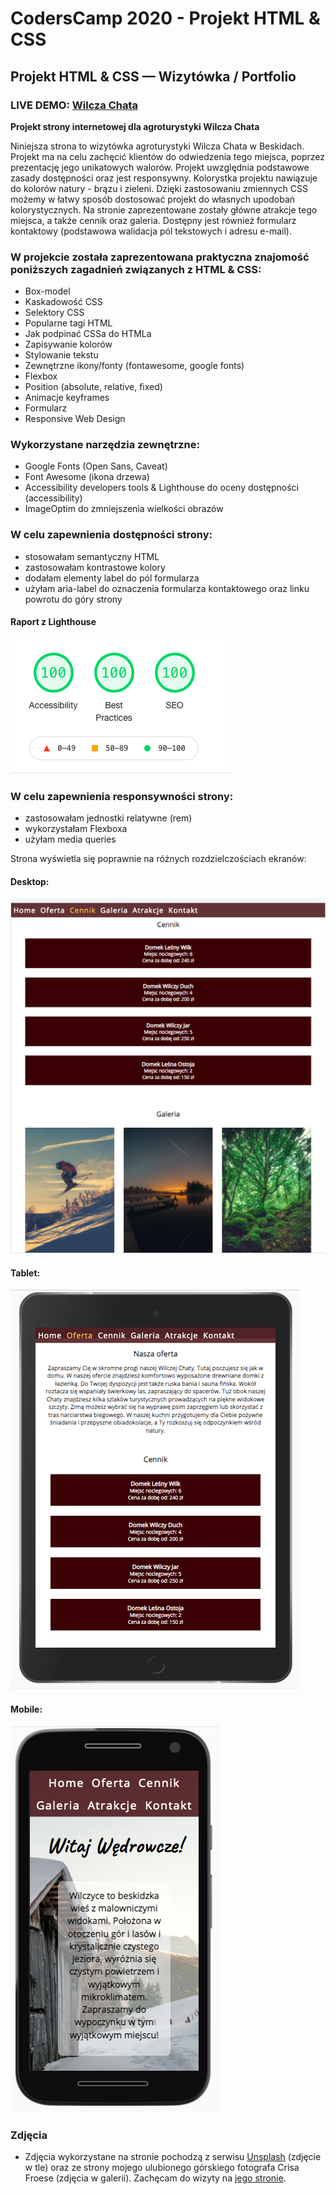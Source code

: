 # CodersCamp 2020 - Projekt HTML & CSS

## Projekt HTML & CSS — Wizytówka / Portfolio

### LIVE DEMO: [Wilcza Chata](https://ulawilk.github.io/CodersCamp2020.Project.HTML-CSS.BusinessCard/)

**Projekt strony internetowej dla agroturystyki Wilcza Chata** 

Niniejsza strona to wizytówka agroturystyki Wilcza Chata w Beskidach. Projekt ma na celu zachęcić klientów do odwiedzenia tego miejsca, poprzez prezentację jego unikatowych walorów. Projekt uwzględnia podstawowe zasady dostępności oraz jest responsywny.
Kolorystka projektu nawiązuje do kolorów natury - brązu i zieleni. Dzięki zastosowaniu zmiennych CSS możemy w łatwy sposób dostosować projekt do własnych upodobań kolorystycznych.
Na stronie zaprezentowane zostały główne atrakcje tego miejsca, a także cennik oraz galeria. Dostępny jest również formularz kontaktowy (podstawowa walidacja pól tekstowych i adresu e-mail).

### W projekcie została zaprezentowana praktyczna znajomość poniższych zagadnień związanych z HTML & CSS:
- Box-model
- Kaskadowość CSS
- Selektory CSS
- Popularne tagi HTML
- Jak podpinać CSSa do HTMLa
- Zapisywanie kolorów
- Stylowanie tekstu
- Zewnętrzne ikony/fonty (fontawesome, google fonts)
- Flexbox
- Position (absolute, relative, fixed)
- Animacje keyframes
- Formularz
- Responsive Web Design

### Wykorzystane narzędzia zewnętrzne:
- Google Fonts (Open Sans, Caveat)
- Font Awesome (ikona drzewa)
- Accessibility developers tools & Lighthouse do oceny dostępności (accessibility)
- ImageOptim do zmniejszenia wielkości obrazów

### W celu zapewnienia dostępności strony:
- stosowałam semantyczny HTML
- zastosowałam kontrastowe kolory
- dodałam elementy label do pól formularza
- użyłam aria-label do oznaczenia formularza kontaktowego oraz linku powrotu do góry strony

#### Raport z Lighthouse
![Lighthouse Report](images/readme-images/LightHouseReport.png "Raport z Lightouse")

### W celu zapewnienia responsywności strony:
- zastosowałam jednostki relatywne (rem)
- wykorzystałam Flexboxa
- użyłam media queries

Strona wyświetla się poprawnie na różnych rozdzielczościach ekranów:
#### Desktop:
![DesktopView](images/readme-images/DesktopView.png "Desktop")

#### Tablet:
![iPadView](images/readme-images/iPadView.png "iPad View")

#### Mobile:
![MobileView](images/readme-images/MobileView.png "Mobile View")

### Zdjęcia 
- Zdjęcia wykorzystane na stronie pochodzą z serwisu [Unsplash](https://unsplash.com/) (zdjęcie w tle) oraz ze strony mojego ulubionego górskiego fotografa Crisa Froese (zdjęcia w galerii). Zachęcam do wizyty na [jego stronie](https://crisfroesepics.com/).
